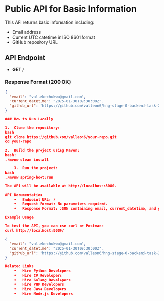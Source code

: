 # Public API for Basic Information

This API returns basic information including:
- Email address
- Current UTC datetime in ISO 8601 format
- GitHub repository URL

## API Endpoint

- **GET** `/`

### Response Format (200 OK)
```json
{
  "email": "val.ekechukwu@gmail.com",
  "current_datetime": "2025-01-30T09:30:00Z",
  "github_url": "https://github.com/valleon6/hng-stage-0-backend-task-2024.git"
}

### How to Run Locally

1.	Clone the repository:
bash
git clone https://github.com/valleon6/your-repo.git
cd your-repo

2.	Build the project using Maven:
bash:
./mvnw clean install

	3.	Run the project:
bash
./mvnw spring-boot:run

The API will be available at http://localhost:8080.

API Documentation
	•	Endpoint URL: /
	•	Request Format: No parameters required.
	•	Response Format: JSON containing email, current_datetime, and github_url.

Example Usage

To test the API, you can use curl or Postman:
curl http://localhost:8080/

{
  "email": "val.ekechukwu@gmail.com",
  "current_datetime": "2025-01-30T09:30:00Z",
  "github_url": "https://github.com/valleon6/hng-stage-0-backend-task-2024.git"
}

Related Links
	•	Hire Python Developers
	•	Hire C# Developers
	•	Hire Golang Developers
	•	Hire PHP Developers
	•	Hire Java Developers
	•	Hire Node.js Developers